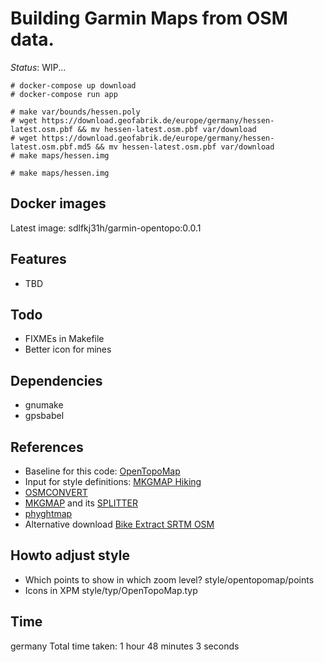 # Building Garmin Maps from OSM data.

*Status*: WIP...

```
# docker-compose up download
# docker-compose run app

# make var/bounds/hessen.poly
# wget https://download.geofabrik.de/europe/germany/hessen-latest.osm.pbf && mv hessen-latest.osm.pbf var/download
# wget https://download.geofabrik.de/europe/germany/hessen-latest.osm.pbf.md5 && mv hessen-latest.osm.pbf var/download
# make maps/hessen.img
```



```
# make maps/hessen.img
```
## Docker images
Latest image: sdlfkj31h/garmin-opentopo:0.0.1

## Features
- TBD

## Todo
- FIXMEs in Makefile
- Better icon for mines

## Dependencies
- gnumake
- gpsbabel

## References
- Baseline for this code: [OpenTopoMap](https://github.com/der-stefan/OpenTopoMap) 
- Input for style definitions: [MKGMAP Hiking](https://github.com/vibrog/mkgmap-hiking) 
- [OSMCONVERT](http://m.m.i24.cc/osmconvert.c)
- [MKGMAP](http://www.mkgmap.org.uk/download/mkgmap.html) and its [SPLITTER](http://www.mkgmap.org.uk/download/splitter.html)
- [phyghtmap](http://katze.tfiu.de/projects/phyghtmap/)
- Alternative download [Bike Extract SRTM OSM](https://extract.bbbike.org/)

## Howto adjust style
- Which points to show in which zoom level? style/opentopomap/points
- Icons in XPM style/typ/OpenTopoMap.typ

## Time
germany Total time taken: 1 hour 48 minutes 3 seconds

